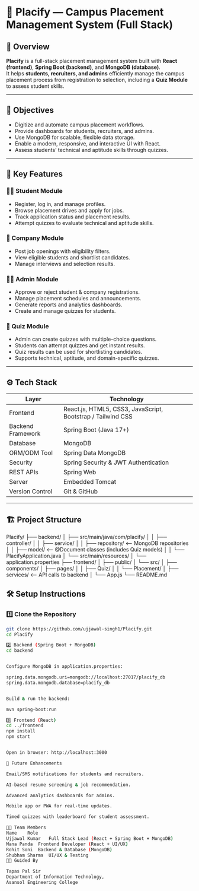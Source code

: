 # 🚀 Placify — Campus Placement Management System (Full Stack)

## 📘 Overview
**Placify** is a full-stack placement management system built with **React (frontend)**, **Spring Boot (backend)**, and **MongoDB (database)**.  
It helps **students, recruiters, and admins** efficiently manage the campus placement process from registration to selection, including a **Quiz Module** to assess student skills.

---

## 🎯 Objectives
- Digitize and automate campus placement workflows.  
- Provide dashboards for students, recruiters, and admins.  
- Use MongoDB for scalable, flexible data storage.  
- Enable a modern, responsive, and interactive UI with React.  
- Assess students’ technical and aptitude skills through quizzes.

---

## 🧩 Key Features

### 👨‍🎓 Student Module
- Register, log in, and manage profiles.  
- Browse placement drives and apply for jobs.  
- Track application status and placement results.  
- Attempt quizzes to evaluate technical and aptitude skills.

### 🏢 Company Module
- Post job openings with eligibility filters.  
- View eligible students and shortlist candidates.  
- Manage interviews and selection results.

### 🧑‍💼 Admin Module
- Approve or reject student & company registrations.  
- Manage placement schedules and announcements.  
- Generate reports and analytics dashboards.  
- Create and manage quizzes for students.

### 📝 Quiz Module
- Admin can create quizzes with multiple-choice questions.  
- Students can attempt quizzes and get instant results.  
- Quiz results can be used for shortlisting candidates.  
- Supports technical, aptitude, and domain-specific quizzes.

---

## ⚙️ Tech Stack

| Layer | Technology |
|-------|------------|
| Frontend | React.js, HTML5, CSS3, JavaScript, Bootstrap / Tailwind CSS |
| Backend Framework | Spring Boot (Java 17+) |
| Database | MongoDB |
| ORM/ODM Tool | Spring Data MongoDB |
| Security | Spring Security & JWT Authentication |
| REST APIs | Spring Web |
| Server | Embedded Tomcat |
| Version Control | Git & GitHub |

---

## 🏗️ Project Structure

Placify/
├── backend/
│ ├── src/main/java/com/placify/
│ │ ├── controller/
│ │ ├── service/
│ │ ├── repository/ <-- MongoDB repositories
│ │ ├── model/ <-- @Document classes (includes Quiz models)
│ │ └── PlacifyApplication.java
│ └── src/main/resources/
│ └── application.properties
├── frontend/
│ ├── public/
│ └── src/
│ ├── components/
│ ├── pages/
│ │ ├── Quiz/
│ │ └── Placement/
│ ├── services/ <-- API calls to backend
│ └── App.js
└── README.md

## 🛠️ Setup Instructions

### 1️⃣ Clone the Repository
```bash
git clone https://github.com/ujjawal-singh1/Placify.git
cd Placify

2️⃣ Backend (Spring Boot + MongoDB)
cd backend


Configure MongoDB in application.properties:

spring.data.mongodb.uri=mongodb://localhost:27017/placify_db
spring.data.mongodb.database=placify_db


Build & run the backend:

mvn spring-boot:run

3️⃣ Frontend (React)
cd ../frontend
npm install
npm start


Open in browser: http://localhost:3000

🧠 Future Enhancements

Email/SMS notifications for students and recruiters.

AI-based resume screening & job recommendation.

Advanced analytics dashboards for admins.

Mobile app or PWA for real-time updates.

Timed quizzes with leaderboard for student assessment.

👨‍💻 Team Members
Name	Role
Ujjawal Kumar	Full Stack Lead (React + Spring Boot + MongoDB)
Mana Panda	Frontend Developer (React + UI/UX)
Rohit Soni	Backend & Database (MongoDB)
Shubham Sharma	UI/UX & Testing
🧑‍🏫 Guided By

Tapas Pal Sir
Department of Information Technology,
Asansol Engineering College
